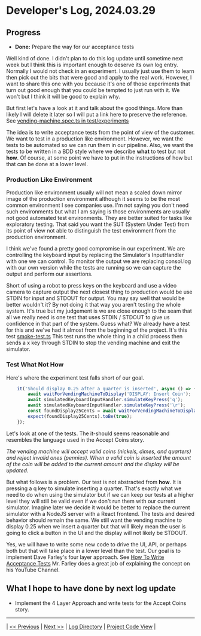 # Developer's Log, 2024.03.29

## Progress

* __Done:__ Prepare the way for our acceptance tests

Well kind of done. I didn't plan to do this log update until sometime next week but I think this is important enough to deserve its own log entry. Normally I would not check in an experiment. I usually just use them to learn then pick out the bits that were good and apply to the real work. However, I want to share this one with you because it's one of those experiments that turn out good enough that you could be tempted to just run with it. We won't but I think it will be good to explain why.

But first let's have a look at it and talk about the good things. More than likely I will delete it later so I will put a link here to preserve the reference. See [vending-machine.spec.ts in test/experiments](https://github.com/WoodyB/vending-machine-project/blob/rc-488/test/experiments/vending-machine.spec.ts)

The idea is to write acceptance tests from the point of view of the customer. We want to test in a production like environment. However, we want the tests to be automated so we can run them in our pipeline. Also, we want the tests to be written in a BDD style where we describe __what__ to test but not __how__. Of course, at some point we have to put in the instructions of how but that can be done at a lower level.

### Production Like Environment

Production like environment usually will not mean a scaled down mirror image of the production environment although it seems to be the most common environment I see companies use. I'm not saying you don't need such environments but what I am saying is those environments are usually not good automated test environments. They are better suited for tasks like exploratory testing. That said you want the SUT (System Under Test) from its point of view not able to distinguish the test environment from the production environment.

I think we've found a pretty good compromise in our experiment. We are controlling the keyboard input by replacing the Simulator's InputHandler with one we can control. To monitor the output we are replacing consol.log with our own version while the tests are running so we can capture the output and perform our assertions.

Short of using a robot to press keys on the keyboard and use a video camera to capture output the next closest thing to production would be use STDIN for input and STDOUT for output. You may say well that would be better wouldn't it? By not doing it that way you aren't testing the whole system. It's true but my judgement is we are close enough to the seam that all we really need is one test that uses STDIN / STDOUT to give us confidence in that part of the system. Guess what? We already have a test for this and we've had it almost from the beginning of the project. It's this test [smoke-test.ts](https://github.com/WoodyB/vending-machine-project/blob/rc-488/test/acceptance/smoke-test.spec.ts) This test runs the whole thing in a child process then sends a x key through STDIN to stop the vending machine and exit the simulator.

### Test What Not How

Here's where the experiment test falls short of our goal.

``` javascript
    it('Should display 0.25 after a quarter is inserted', async () => {
        await waitForVendingMachineToDisplay('DISPLAY: Insert Coin');
        await simulatedKeyboardInputHandler.simulateKeyPress('q');
        await simulatedKeyboardInputHandler.simulateKeyPress('\r');
        const foundDisplay25Cents = await waitForVendingMachineToDisplay('DISPLAY: 0.25');
        expect(foundDisplay25Cents).toBe(true);
    });
```

 Let's look at one of the tests. The it-should seems reasonable and resembles the language used in the Accept Coins story.

*The vending machine will accept valid coins (nickels, dimes, and quarters) and reject invalid ones (pennies). When a valid coin is inserted the amount of the coin will be added to the current amount and the display will be updated.*

But what follows is a problem. Our test is not abstracted from __how__. It is pressing a q key to simulate inserting a quarter. That's exactly what we need to do when using the simulator but if we can keep our tests at a higher level they will still be valid even if we don't run them with our current simulator. Imagine later we decide it would be better to replace the current simulator with a NodeJS server with a React frontend. The tests and desired behavior should remain the same. We still want the vending machine to display 0.25 when we insert a quarter but that will likely mean the user is going to click a button in the UI and the display will not likely be STDOUT.

Yes, we will have to write some new code to drive the UI, API, or perhaps both but that will take place in a lower level than the test. Our goal is to implement Dave Farley's four layer approach. See [How To Write Acceptance Tests](https://www.youtube.com/watch?v=JDD5EEJgpHU) Mr. Farley does a great job of explaining the concept on his YouTube Channel.

## What I hope to have done by next log update

* Implement the 4 Layer Approach and write tests for the Accept Coins story.

---
| [<< Previous](https://woodyb.github.io/vending-machine-project/design/developers-log/2024.03.27)
| [Next >>](https://woodyb.github.io/vending-machine-project/design/developers-log/2024.04.01)
| [Log Directory](https://woodyb.github.io/vending-machine-project/design/developers-log/Directory-Of-Developers-Logs)
| [Project Code View](https://github.com/WoodyB/vending-machine-project) |
